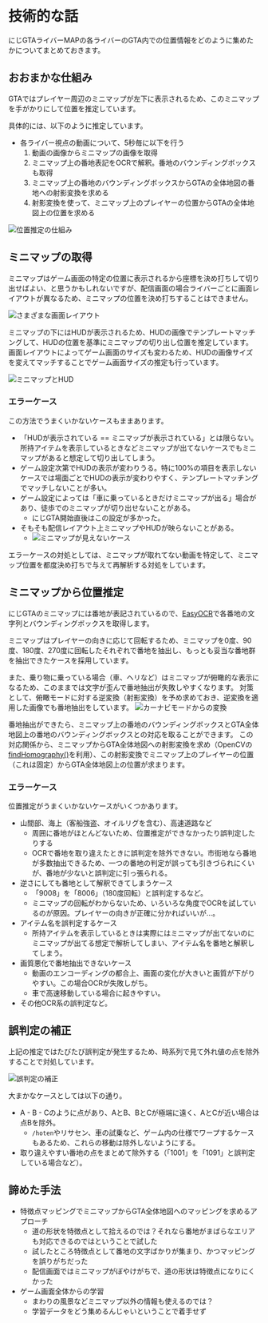 # 技術的な話

にじGTAライバーMAPの各ライバーのGTA内での位置情報をどのように集めたかについてまとめておきます。

## おおまかな仕組み

GTAではプレイヤー周辺のミニマップが左下に表示されるため、このミニマップを手がかりにして位置を推定しています。

具体的には、以下のように推定しています。

 * 各ライバー視点の動画について、5秒毎に以下を行う
   1. 動画の画像からミニマップの画像を取得
   2. ミニマップ上の番地表記をOCRで解釈。番地のバウンディングボックスも取得
   3. ミニマップ上の番地のバウンディングボックスからGTAの全体地図の番地への射影変換を求める
   4. 射影変換を使って、ミニマップ上のプレイヤーの位置からGTAの全体地図上の位置を求める

![位置推定の仕組み](img/position_prediction.png)

## ミニマップの取得

ミニマップはゲーム画面の特定の位置に表示されるから座標を決め打ちして切り出せばよい、と思うかもしれないですが、配信画面の場合ライバーごとに画面レイアウトが異なるため、ミニマップの位置を決め打ちすることはできません。

![さまざまな画面レイアウト](img/layouts.png)

ミニマップの下にはHUDが表示されるため、HUDの画像でテンプレートマッチングして、HUDの位置を基準にミニマップの切り出し位置を推定しています。
画面レイアウトによってゲーム画面のサイズも変わるため、HUDの画像サイズを変えてマッチすることでゲーム画面サイズの推定も行っています。

![ミニマップとHUD](img/hud_minimap.png)

### エラーケース

この方法でうまくいかないケースもままあります。

 * 「HUDが表示されている == ミニマップが表示されている」とは限らない。所持アイテムを表示しているときなどミニマップが出てないケースでもミニマップがあると想定して切り出してしまう。
 * ゲーム設定次第でHUDの表示が変わりうる。特に100%の項目を表示しないケースでは場面ごとでHUDの表示が変わりやすく、テンプレートマッチングでマッチしないことが多い。
 * ゲーム設定によっては「車に乗っているときだけミニマップが出る」場合があり、徒歩でのミニマップが切り出せないことがある。
   * にじGTA開始直後はこの設定が多かった。
 * そもそも配信レイアウト上ミニマップやHUDが映らないことがある。
   * ![ミニマップが見えないケース](img/minimap_hidden.png)

エラーケースの対処としては、ミニマップが取れてない動画を特定して、ミニマップ位置を都度決め打ちで与えて再解析する対処をしています。

## ミニマップから位置推定

にじGTAのミニマップには番地が表記されているので、[EasyOCR](https://github.com/JaidedAI/EasyOCR)で各番地の文字列とバウンディングボックスを取得します。

ミニマップはプレイヤーの向きに応じて回転するため、ミニマップを0度、90度、180度、270度に回転したそれぞれで番地を抽出し、もっとも妥当な番地群を抽出できたケースを採用しています。

また、乗り物に乗っている場合（車、ヘリなど）はミニマップが俯瞰的な表示になるため、このままでは文字が歪んで番地抽出が失敗しやすくなります。
対策として、俯瞰モードに対する逆変換（射影変換）を予め求めておき、逆変換を適用した画像でも番地抽出をしています。
![カーナビモードからの変換](img/carnavi_transform.png)

番地抽出ができたら、ミニマップ上の番地のバウンディングボックスとGTA全体地図上の番地のバウンディングボックスとの対応を取ることができます。
この対応関係から、ミニマップからGTA全体地図への射影変換を求め（OpenCVの[findHomography()](https://docs.opencv.org/4.x/d9/d0c/group__calib3d.html#ga4abc2ece9fab9398f2e560d53c8c9780)を利用）、この射影変換でミニマップ上のプレイヤーの位置（これは固定）からGTA全体地図上の位置が求まります。

### エラーケース

位置推定がうまくいかないケースがいくつかあります。

* 山間部、海上（客船強盗、オイルリグを含む）、高速道路など
  * 周囲に番地がほとんどないため、位置推定ができなかったり誤判定したりする
  * OCRで番地を取り違えたときに誤判定を除外できない。市街地なら番地が多数抽出できるため、一つの番地の判定が誤っても引きづられにくいが、番地が少ないと誤判定に引っ張られる。
* 逆さにしても番地として解釈できてしまうケース
  * 「9008」を「8006」（180度回転）と誤判定するなど。
  * ミニマップの回転がわからないため、いろいろな角度でOCRを試しているのが原因。プレイヤーの向きが正確に分かればいいが…。
* アイテム名を誤判定するケース
  * 所持アイテムを表示しているときは実際にはミニマップが出てないのにミニマップが出てる想定で解析してしまい、アイテム名を番地と解釈してしまう。
* 画質悪化で番地抽出できないケース
  * 動画のエンコーディングの都合上、画面の変化が大きいと画質が下がりやすい。この場合OCRが失敗しがち。
  * 車で高速移動している場合に起きやすい。
* その他OCR系の誤判定など。


## 誤判定の補正

上記の推定ではたびたび誤判定が発生するため、時系列で見て外れ値の点を除外することで対処しています。

![誤判定の補正](img//correction.png)

大まかなケースとしては以下の通り。
 * A - B - Cのように点があり、AとB、BとCが極端に遠く、AとCが近い場合は点Bを除外。
   * `/hoten`やリサセン、車の試乗など、ゲーム内の仕様でワープするケースもあるため、これらの移動は除外しないようにする。
 * 取り違えやすい番地の点をまとめて除外する（「1001」を「1091」と誤判定している場合など）。

## 諦めた手法

* 特徴点マッピングでミニマップからGTA全体地図へのマッピングを求めるアプローチ
  * 道の形状を特徴点として拾えるのでは？それなら番地がまばらなエリアも対応できるのではということで試した
  * 試したところ特徴点として番地の文字ばかりが集まり、かつマッピングを誤りがちだった
  * 配信画面ではミニマップがぼやけがちで、道の形状は特徴点になりにくかった
* ゲーム画面全体からの学習
  * まわりの風景などミニマップ以外の情報も使えるのでは？
  * 学習データをどう集めるんじゃいということで着手せず